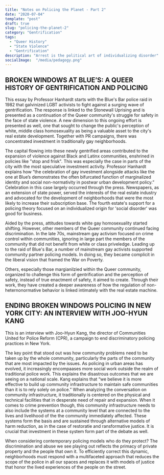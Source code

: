 ```yaml
---
title: "Notes on Policing the Planet - Part 2"
date: "2020-07-04"
template: "post"
draft: true
slug: "policing-the-planet-2"
category: "Gentrification"
tags:
  - "Queer History"
  - "State Violence" 
  - "Gentrification"
description: "Arrest is the political art of individualizing disorder"
socialImage:  "/media/pedagogy.png"
---
```


## BROKEN WINDOWS AT BLUE’S: A QUEER HISTORY OF GENTRIFICATION AND POLICING

This essay by Professor Hanhardt starts with the Blue's Bar police raid in 1982 that galvinized LGBT activists to fight against a surging  wave of gentrification. The response is linked to the Stonewall Uprising and is presented as a continuation of the Queer community's struggle for safety in the face of state violence. A new dimension to this ongoing effort is presented as well, one that sought to change the public's perception of white, middle class homosexuality as being a valuable asset to the city's real estate development. Together with PR campaigns, there was concentrated investment in traditionally gay neighborhoods. 

The capital flowing into these newly gentrified areas contributed to the expansion of violence against Black and Latinx communities, enshrined in policies like "stop and frisk". This was especially the case in parts of the city with the most speculative investment activity. Professor Hanhardt explains how “the celebration of gay investment alongside attacks like the one at Blue’s demonstrates the often bifurcated function of marginalized identity and social non-normativity in postwar urban development policy.” Celebration in this case largely occurred through the press. Newspapers, as an extension of state power, served the interests of the real estate industry and advocated for the development of neighborhoods that were the most likely to increase their subscription base. The fourth estate's support for a policing theory focused on an individualized origin for 'social disorder' was good for business.  

Aided by the press, attitudes towards white gay homosexuality started shifting. However, other members of the Queer community continued facing discrimination. In the late 70s, mainstream gay activism focused on crime control within communities, ignoring in large part the members of the community that did not benefit from white or class priveledge. Leading up to the raid of Blue's Bar, a number of mainstream gay activists supported community partner policing models. In doing so, they became complicit in the liberal vision that framed the War on Poverty. 

Others, especially those margianilzied within the Queer community, organized to challenge this form of gentrification and the perception of safety, instead of true enactment of safety, it aimed to create. Through their work, they have created a deeper awareness of how the regulation of non-heternonormative behavior is linked intimately with the real estate machine. 


## ENDING BROKEN WINDOWS POLICING IN NEW YORK CITY: AN INTERVIEW WITH JOO-HYUN KANG

This is an interview with Joo-Hyun Kang, the director of Communities United for Police Reform (CPR), a campaign to end discriminatory policing practices in New York. 

The key point that stood out was how community problems need to be taken up by the whole community, particularly the parts of the community that are most impacted by the issues. As policing in urban areas has evolved, it increasingly encompaases more social work outside the realm of traditional police work. This explains the disastrous outcomes that we are seeing on a national scale. Kang explains that “we believe it is more effective to build up community infrastructure to maintain safe communities than it is to rely solely on police.” When analyzing the conversation on community infrastructure, it traditionally is centered on the physical and technical facilities that in desperate need of repair and expansion. When it comes to crime prevention though, this community infrastructure needs to also include the systems at a community level that are connected to the lives and livelihood of the the community immediately affected. These systems form the basis and are sustained through alternative models of harm reduction, as in the case of restoratie and ransformative justice. It is crucial that investment in these system form part of the debate as well. 

When considering contemporary policing models who do they protect? The discrimination and abuse we see playing out reflects the primacy of private property and the people that own it. To efficiently correct this dynamic, neighborhoods must respond with a multifaceted approach that reduces the scope of the police in all our spaces and replaces it with models of justice that honor the lived experiences of the people on the street.